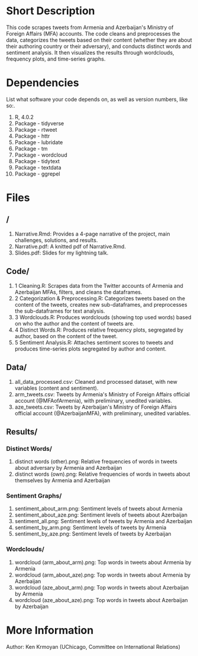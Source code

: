 # Short Description

This code scrapes tweets from Armenia and Azerbaijan's Ministry of Foreign Affairs (MFA) accounts. The code cleans and preprocesses the data, categorizes the tweets based on their content (whether they are about their authoring country or their adversary), and conducts distinct words and sentiment analysis. It then visualizes the results through wordclouds, frequency plots, and time-series graphs.

# Dependencies

List what software your code depends on, as well as version numbers, like so:.

1. R, 4.0.2
2. Package - tidyverse
3. Package - rtweet
4. Package - httr
5. Package - lubridate
6. Package - tm
7. Package - wordcloud
8. Package - tidytext
9. Package - textdata
10. Package - ggrepel


# Files

## /

1. Narrative.Rmd: Provides a 4-page narrative of the project, main challenges, solutions, and results.
2. Narrative.pdf: A knitted pdf of Narrative.Rmd.
3. Slides.pdf: Slides for my lightning talk.

## Code/

1. 1 Cleaning.R: Scrapes data from the Twitter accounts of Armenia and Azerbaijan MFAs, filters, and cleans the dataframes.
2. 2 Categorization & Preprocessing.R: Categorizes tweets based on the content of the tweets, creates new sub-dataframes, and preprocesses the sub-dataframes for text analysis. 
3. 3 Wordclouds.R: Produces wordclouds (showing top used words) based on who the author and the content of tweets are.
4. 4 Distinct Words.R: Produces relative frequency plots, segregated by author, based on the content of the tweet.
5. 5 Sentiment Analysis.R: Attaches sentiment scores to tweets and produces time-series plots segregated by author and content.

## Data/

1. all_data_processed.csv: Cleaned and processed dataset, with new variables (content and sentiment).
2. arm_tweets.csv: Tweets by Armenia's Ministry of Foreign Affairs official account (@MFAofArmenia), with preliminary, unedited variables.
3. aze_tweets.csv: Tweets by Azerbaijan's Ministry of Foreign Affairs official account (@AzerbaijanMFA), with preliminary, unedited variables.

## Results/

### Distinct Words/
 
1. distinct words (other).png: Relative frequencies of words in tweets about adversary by Armenia and Azerbaijan
2. distinct words (own).png: Relative frequencies of words in tweets about themselves by Armenia and Azerbaijan

### Sentiment Graphs/

1. sentiment_about_arm.png: Sentiment levels of tweets about Armenia
2. sentiment_about_aze.png: Sentiment levels of tweets about Azerbaijan
3. sentiment_all.png: Sentiment levels of tweets by Armenia and Azerbaijan
4. sentiment_by_arm.png: Sentiment levels of tweets by Armenia
5. sentiment_by_aze.png: Sentiment levels of tweets by Azerbaijan

### Wordclouds/

1. wordcloud (arm_about_arm).png: Top words in tweets about Armenia by Armenia
2. wordcloud (arm_about_aze).png: Top words in tweets about Armenia by Azerbaijan
3. wordcloud (aze_about_arm).png: Top words in tweets about Azerbaijan by Armenia
4. wordcloud (aze_about_aze).png: Top words in tweets about Azerbaijan by Azerbaijan

# More Information

Author: Ken Krmoyan (UChicago, Committee on International Relations)